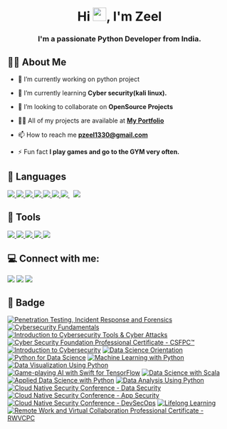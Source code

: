 <h1 align="center">Hi <img src="https://raw.githubusercontent.com/MartinHeinz/MartinHeinz/master/wave.gif" width="30px">, I'm Zeel</h1>
<h3 align="center">I'm a passionate Python Developer from India.</h3>


## 🙋‍♂️ About Me

- 🔭 I’m currently working on python project

- 🌱 I’m currently learning **Cyber security(kali linux).**

- 👯 I’m looking to collaborate on **OpenSource Projects**

- 👨‍💻 All of my projects are available at **[My Portfolio](https://zeelpatel02.github.io)**

- 📫 How to reach me **pzeel1330@gmail.com**

- ⚡ Fun fact **I play games and go to the GYM very often.**

## 🚀 Languages 

<p align="left"> 
    <a href="https://www.w3.org/html/" target="_blank"> <img src="https://img.icons8.com/color/48/000000/html-5.png"/> </a> 
    <a href="https://www.w3schools.com/css/" target="_blank"> <img src="https://img.icons8.com/color/48/000000/css3.png"/> </a> 
    <a href="https://getbootstrap.com" target="_blank"> <img src="https://img.icons8.com/color/48/000000/bootstrap.png"/> </a> 
    <a href="https://www.w3schools.com/js/" target="_blank"> <img src="https://img.icons8.com/color/48/000000/javascript.png"/> </a>
    <a href="https://www.python.org" target="_blank"> <img src="https://img.icons8.com/color/48/000000/python.png"/> </a>
    <a href="https://www.php.net/" target="_blank"> <img src="https://img.icons8.com/dusk/50/000000/php-logo.png"/> </a>
    <a style="padding-right:8px;" href="https://www.mysql.com/" target="_blank"> <img src="https://img.icons8.com/fluent/50/000000/mysql-logo.png"/> </a>
    <a href="https://git-scm.com/" target="_blank"> <img src="https://img.icons8.com/color/48/000000/git.png"/> </a> 
</p>

## 🚀 Tools

<p align="left">
    <a href="https://www.jetbrains.com/pycharm/" target="_blank"> <img src="https://img.icons8.com/color/50/000000/pycharm.png"/> </a>
    <a href="https://www.sublimetext.com/" target="_blank"> <img src="https://img.icons8.com/fluent/48/000000/sublime-text.png"/> </a>
    <a href="https://www.anaconda.com/" target="_blank"> <img src="https://img.icons8.com/dusk/64/000000/anaconda.png"/> </a>
    <a href="https://visualstudio.microsoft.com/" target="_blank"> <img src="https://img.icons8.com/color/48/000000/visual-studio.png"/> </a>
    <a href="https://www.linux.org/pages/download/" target="_blank"> <img src="https://img.icons8.com/color/48/000000/linux.png"/> </a>
</p>    

## 💻 Connect with me:
<p align="left">
<a href = "https://www.linkedin.com/in/zeelpatel210/"><img src="https://img.icons8.com/fluent/48/000000/linkedin.png"/></a>
<a href = "https://twitter.com/zeelpatel_it"><img src="https://img.icons8.com/fluent/48/000000/twitter.png"/></a>
<a href = "https://www.instagram.com/_zeel.patel/"><img src="https://img.icons8.com/fluent/48/000000/instagram-new.png"/></a>
</p>

## 🏅 Badge

<p align="left">
<a href="https://www.credly.com/badges/d0a7d158-a9d4-4246-a609-5e876f3afdb3/public_url"><img src="https://images.credly.com/size/110x110/images/4a42b9d2-df71-4d99-9bac-6069634b988a/Penetration_Testing_-_Inc_Response_Forensics.png" alt="Penetration Testing, Incident Response and Forensics"></img></a>
<a href="https://www.credly.com/badges/0a0787f5-57a3-4c11-b561-de59f223d67f/public_url"><img src="https://images.credly.com/size/110x110/images/414c8a6c-a5b2-453a-86f9-cbfab00037cd/Cybersecurity_Fundamentals.png" alt="Cybersecurity Fundamentals"></img></a>
<a href="https://www.credly.com/badges/6b332207-415a-47b0-b334-f44485601c22/public_url" title="Introduction to Cybersecurity Tools & Cyber Attacks"><img src="https://images.credly.com/size/110x110/images/0eedb945-52e8-4b9b-bdf6-4ebdd50ca0c8/Intro_to_Cybersec_tools_-_cyber_attacks.png" alt="Introduction to Cybersecurity Tools & Cyber Attacks"></img></a>
<a href="https://www.credly.com/badges/340458c5-1f3c-44db-b12b-e04a1ed09df5/public_url" title="Cyber Security Foundation Professional Certificate - CSFPC™"><img src="https://images.credly.com/size/110x110/images/8a0fb550-4d51-41d0-be50-6c1f54526539/Cybersecurity-Foundation-Professional-Certificate-CSFPC.png" alt="Cyber Security Foundation Professional Certificate - CSFPC™"></img></a>
<a href="https://www.credly.com/badges/c611b0c6-25f5-42e0-89e1-b4e07f9ab48d/public_url" title="Introduction to Cybersecurity"><img src="https://images.credly.com/size/110x110/images/af8c6b4e-fc31-47c4-8dcb-eb7a2065dc5b/I2CS__1_.png" alt="Introduction to Cybersecurity"></img></a>
<a href="https://www.credly.com/badges/a29ddf72-770c-4e0c-b29e-810f246c57ef/public_url" title="Data Science Orientation"><img src="https://images.credly.com/size/110x110/images/5fc2d535-e716-46c4-881a-f4822b8da0e5/Cognitive_Class_-_What_is_Data_Science.png" alt="Data Science Orientation"></img></a>
<a href="https://www.credly.com/badges/ddea5675-6ef5-4eb7-8ee4-1b530b7b6705/public_url" title="Python for Data Science"><img src="https://images.credly.com/size/110x110/images/84ac9eff-b8a2-4683-846b-f59887a73801/Python_101_Data_Science.png" alt="Python for Data Science"></img></a>
<a href="https://www.credly.com/badges/12a23e3d-3fa9-4941-8d81-9b3bfebfca34/public_url" title="Machine Learning with Python"><img src="https://images.credly.com/size/110x110/images/53caf8cc-b5e9-4424-b4a7-7b069fa13db4/Machine_Learning_with_Python.png" alt="Machine Learning with Python"></img></a>
<a href="https://www.credly.com/badges/55d40d49-f9a3-47e8-ae8e-c80572c351e6/public_url" title="Data Visualization Using Python"><img src="https://images.credly.com/size/110x110/images/087eaefb-61a2-426b-ae74-74efca195667/Data_Visualization_Using_Python.png" alt="Data Visualization Using Python"></img></a>
<a href="https://www.credly.com/badges/c02e9318-bd0e-4475-a220-daaae384bb46/public_url" title="Game-playing AI with Swift for TensorFlow"><img src="https://images.credly.com/size/110x110/images/41aa06e8-7a89-4d5f-b7c4-410e0a091c6c/Game-playing_AI_with_Swift_for_TensorFlow.png" alt="Game-playing AI with Swift for TensorFlow"></img></a>
<a href="https://www.credly.com/badges/9d8bc971-406c-42bb-9ba7-c6b4bd4bd339/public_url" title="Data Science with Scala"><img src="https://images.credly.com/size/110x110/images/0c067956-9a64-45ee-8471-c794e3e3f57c/Data_Science_with_Scala_-_Pwr_by_Lightbend.png" alt="Data Science with Scala"></img></a>
<a href="https://www.credly.com/badges/45ba00a4-5fbd-46cf-83a5-fc6ae3a8428c/public_url" title="Applied Data Science with Python"><img src="https://images.credly.com/size/110x110/images/73ac7b07-679c-4c0e-94d9-8b9dc11efe59/Applied_Data_Science_with_Python.png" alt="Applied Data Science with Python"></img></a>
<a href="https://www.credly.com/badges/ec5dc986-5121-4223-9572-b16762b58486/public_url" title="Data Analysis Using Python"><img src="https://images.credly.com/size/110x110/images/ba34cb1c-4344-43f5-9685-55e2e901c0f0/Data_Analysis_using_Python.png" alt="Data Analysis Using Python"></img></a>
<a href="https://www.credly.com/badges/929faef4-378d-4f03-97bd-a0322391118d/public_url" title="Cloud Native Security Conference - Data Security"><img src="https://images.credly.com/size/110x110/images/640641c6-0917-430b-b319-88d5e0eeb8eb/Cloud_Native_Sec_Conf_-_Data_Security.png" alt="Cloud Native Security Conference - Data Security"></img></a>
<a href="https://www.credly.com/badges/7701d8e1-8e37-4ff5-9be1-e33dd1fff361/public_url" title="Cloud Native Security Conference - App Security"><img src="https://images.credly.com/size/110x110/images/d0d5241d-ffd7-432d-963d-fc5a0dcdc51a/Cloud_Native_Sec_Conf_-_App_Security.png" alt="Cloud Native Security Conference - App Security"></img></a>
<a href="https://www.credly.com/badges/57979fc2-7aed-4189-b985-78925f082728/public_url" title="Cloud Native Security Conference - DevSecOps"><img src="https://images.credly.com/size/110x110/images/01d39c6e-56b8-41d2-b994-fb9d4587240f/Cloud_Native_Sec_Conf_-_DevSecOps_Security.png" alt="Cloud Native Security Conference - DevSecOps"></img></a>
<a href="https://www.credly.com/badges/40d468c6-c7e9-4c8f-b240-5d9cc0bd8bae/public_url" title="Lifelong Learning"><img src="https://images.credly.com/size/110x110/images/f5cf37e4-6ebd-4067-96a9-b26d04f51ff7/CertiProf-Badge-LLL.png" alt="Lifelong Learning"></img></a>
<a href="https://www.credly.com/badges/ec7ea303-3bdd-4e98-91d5-13698483600a/public_url" title="Remote Work and Virtual Collaboration Professional Certificate - RWVCPC"><img src="https://images.credly.com/size/110x110/images/2a7b1448-f309-4ada-bdea-64cb5dbcc26a/Remote-Worker-and-Virtual-Collaborator-Professional-Certificate-RWVCPC.png" alt="Remote Work and Virtual Collaboration Professional Certificate - RWVCPC"></img></a>
</p>



